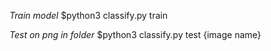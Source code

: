 *Train model*
$python3 classify.py train

*Test on png in folder*
$python3 classify.py test {image name}

